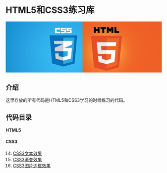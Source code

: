 # HTML5和CSS3练习库
![HTML5](https://raw.githubusercontent.com/peigangweiforever/web/master/images/html5css3_xg.jpg)
## 介绍
这里存放的所有代码是HTML5和CSS3学习的时候练习的代码。
## 代码目录
#### HTML5

#### CSS3
14. [CSS3文本效果](https://github.com/peigangweiforever/web/tree/master/CSS/14)
15. [CSS3渐变效果](https://github.com/peigangweiforever/web/tree/master/CSS/15)
16. [CSS3图片边框效果](https://github.com/peigangweiforever/web/tree/master/CSS/16)
